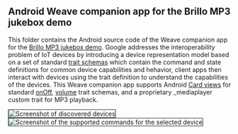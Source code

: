## Android Weave companion app for the Brillo MP3 jukebox demo
This folder contains the Android source code of the Weave companion app for the [Brillo MP3 jukebox demo](https://github.com/ttzeng/brillo-products/tree/master/Examples/demo). Google addresses the interoperability problem of IoT devices by introducing a device representation model based on a set of standard [trait schemas](https://developers.google.com/weave/guides/overview/schemas-and-interop#what_are_weave_schemas) which contain the command and state definitions for common device capabilities and hehavior, client apps then interact with devices using the trait definition to understand the capabilities of the devices. This Weave companion app supports Android [Card views](https://developer.android.com/training/material/lists-cards.html#CardView) for standard [onOff](https://developers.google.com/weave/v1/reference/device-api/onOff), [volume](https://developers.google.com/weave/v1/reference/device-api/volume) trait schemas, and a proprietary _mediaplayer custom trait for MP3 playback.

<img src="http://ttzeng.github.io/doc/assets/MyWeaveApp%20DeviceList.png" alt="Screenshot of discovered devices" border="1" /> <img src="http://ttzeng.github.io/doc/assets/MyWeaveApp.png" alt="Screenshot of the supported commands for the selected device" border="1" />
